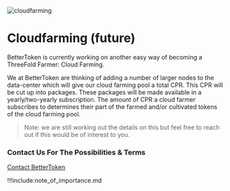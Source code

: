 ![cloudfarming](cloudfarming.jpg)

# Cloudfarming (future)

BetterToken is currently working on another easy way of becoming a ThreeFold Farmer: Cloud Farming.

We at BetterToken are thinking of adding a number of larger nodes to the data-center which will give our cloud farming pool a total CPR.
This CPR will be cut up into packages. These packages will be made available in a yearly/two-yearly subscription. The amount of CPR a cloud farmer subscribes to determines their part of the farmed and/or cultivated tokens of the cloud farming pool.

> Note: we are still working out the details on this but feel free to reach out if this would be of interest to you.


### Contact Us For The Possibilities & Terms

[Contact BetterToken](mailto:info@bettertoken.com)

!!!include:note_of_importance.md